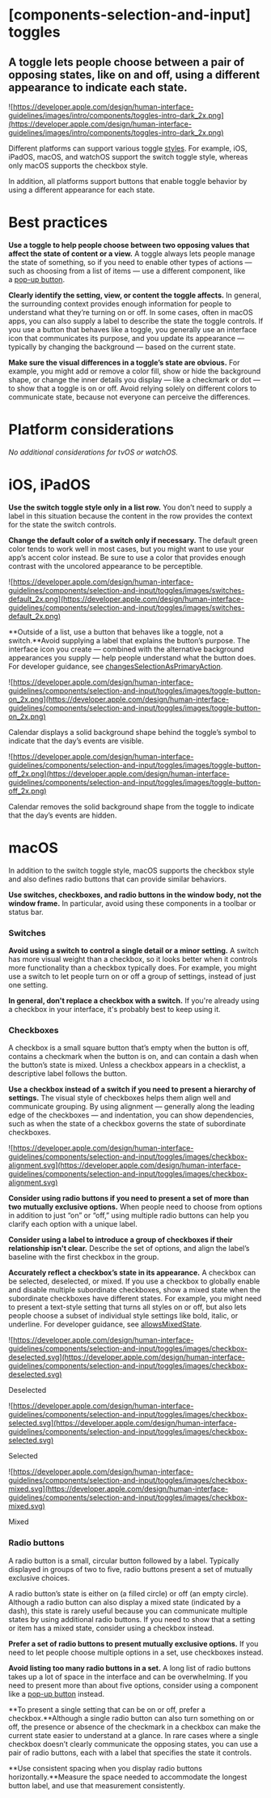 # **[components-selection-and-input] toggles**

## A toggle lets people choose between a pair of opposing states, like on and off, using a different appearance to indicate each state.

![https://developer.apple.com/design/human-interface-guidelines/images/intro/components/toggles-intro-dark_2x.png](https://developer.apple.com/design/human-interface-guidelines/images/intro/components/toggles-intro-dark_2x.png)

Different platforms can support various toggle [styles](https://developer.apple.com/documentation/swiftui/togglestyle). For example, iOS, iPadOS, macOS, and watchOS support the switch toggle style, whereas only macOS supports the checkbox style.

In addition, all platforms support buttons that enable toggle behavior by using a different appearance for each state.

# **Best practices**

**Use a toggle to help people choose between two opposing values that affect the state of content or a view.** A toggle always lets people manage the state of something, so if you need to enable other types of actions — such as choosing from a list of items — use a different component, like a [pop-up button](https://developer.apple.com/design/human-interface-guidelines/components/menus-and-actions/pop-up-buttons).

**Clearly identify the setting, view, or content the toggle affects.** In general, the surrounding context provides enough information for people to understand what they’re turning on or off. In some cases, often in macOS apps, you can also supply a label to describe the state the toggle controls. If you use a button that behaves like a toggle, you generally use an interface icon that communicates its purpose, and you update its appearance — typically by changing the background — based on the current state.

**Make sure the visual differences in a toggle’s state are obvious.** For example, you might add or remove a color fill, show or hide the background shape, or change the inner details you display — like a checkmark or dot — to show that a toggle is on or off. Avoid relying solely on different colors to communicate state, because not everyone can perceive the differences.

# **Platform considerations**

*No additional considerations for tvOS or watchOS.*

# **iOS, iPadOS**

**Use the switch toggle style only in a list row.** You don’t need to supply a label in this situation because the content in the row provides the context for the state the switch controls.

**Change the default color of a switch only if necessary.** The default green color tends to work well in most cases, but you might want to use your app’s accent color instead. Be sure to use a color that provides enough contrast with the uncolored appearance to be perceptible.

![https://developer.apple.com/design/human-interface-guidelines/components/selection-and-input/toggles/images/switches-default_2x.png](https://developer.apple.com/design/human-interface-guidelines/components/selection-and-input/toggles/images/switches-default_2x.png)

**Outside of a list, use a button that behaves like a toggle, not a switch.**Avoid supplying a label that explains the button’s purpose. The interface icon you create — combined with the alternative background appearances you supply — help people understand what the button does. For developer guidance, see [changesSelectionAsPrimaryAction](https://developer.apple.com/documentation/uikit/uibutton/3752184-changesselectionasprimaryaction/).

![https://developer.apple.com/design/human-interface-guidelines/components/selection-and-input/toggles/images/toggle-button-on_2x.png](https://developer.apple.com/design/human-interface-guidelines/components/selection-and-input/toggles/images/toggle-button-on_2x.png)

Calendar displays a solid background shape behind the toggle’s symbol to indicate that the day’s events are visible.

![https://developer.apple.com/design/human-interface-guidelines/components/selection-and-input/toggles/images/toggle-button-off_2x.png](https://developer.apple.com/design/human-interface-guidelines/components/selection-and-input/toggles/images/toggle-button-off_2x.png)

Calendar removes the solid background shape from the toggle to indicate that the day’s events are hidden.

# **macOS**

In addition to the switch toggle style, macOS supports the checkbox style and also defines radio buttons that can provide similar behaviors.

**Use switches, checkboxes, and radio buttons in the window body, not the window frame.** In particular, avoid using these components in a toolbar or status bar.

### **Switches**

**Avoid using a switch to control a single detail or a minor setting.** A switch has more visual weight than a checkbox, so it looks better when it controls more functionality than a checkbox typically does. For example, you might use a switch to let people turn on or off a group of settings, instead of just one setting.

**In general, don't replace a checkbox with a switch.** If you're already using a checkbox in your interface, it's probably best to keep using it.

### **Checkboxes**

A checkbox is a small square button that’s empty when the button is off, contains a checkmark when the button is on, and can contain a dash when the button’s state is mixed. Unless a checkbox appears in a checklist, a descriptive label follows the button.

**Use a checkbox instead of a switch if you need to present a hierarchy of settings.** The visual style of checkboxes helps them align well and communicate grouping. By using alignment — generally along the leading edge of the checkboxes — and indentation, you can show dependencies, such as when the state of a checkbox governs the state of subordinate checkboxes.

![https://developer.apple.com/design/human-interface-guidelines/components/selection-and-input/toggles/images/checkbox-alignment.svg](https://developer.apple.com/design/human-interface-guidelines/components/selection-and-input/toggles/images/checkbox-alignment.svg)

**Consider using radio buttons if you need to present a set of more than two mutually exclusive options.** When people need to choose from options in addition to just “on” or “off,” using multiple radio buttons can help you clarify each option with a unique label.

**Consider using a label to introduce a group of checkboxes if their relationship isn't clear.** Describe the set of options, and align the label’s baseline with the first checkbox in the group.

**Accurately reflect a checkbox’s state in its appearance.** A checkbox can be selected, deselected, or mixed. If you use a checkbox to globally enable and disable multiple subordinate checkboxes, show a mixed state when the subordinate checkboxes have different states. For example, you might need to present a text-style setting that turns all styles on or off, but also lets people choose a subset of individual style settings like bold, italic, or underline. For developer guidance, see [allowsMixedState](https://developer.apple.com/documentation/appkit/nsbutton/1528670-allowsmixedstate).

![https://developer.apple.com/design/human-interface-guidelines/components/selection-and-input/toggles/images/checkbox-deselected.svg](https://developer.apple.com/design/human-interface-guidelines/components/selection-and-input/toggles/images/checkbox-deselected.svg)

Deselected

![https://developer.apple.com/design/human-interface-guidelines/components/selection-and-input/toggles/images/checkbox-selected.svg](https://developer.apple.com/design/human-interface-guidelines/components/selection-and-input/toggles/images/checkbox-selected.svg)

Selected

![https://developer.apple.com/design/human-interface-guidelines/components/selection-and-input/toggles/images/checkbox-mixed.svg](https://developer.apple.com/design/human-interface-guidelines/components/selection-and-input/toggles/images/checkbox-mixed.svg)

Mixed

### **Radio buttons**

A radio button is a small, circular button followed by a label. Typically displayed in groups of two to five, radio buttons present a set of mutually exclusive choices.

A radio button’s state is either on (a filled circle) or off (an empty circle). Although a radio button can also display a mixed state (indicated by a dash), this state is rarely useful because you can communicate multiple states by using additional radio buttons. If you need to show that a setting or item has a mixed state, consider using a checkbox instead.

**Prefer a set of radio buttons to present mutually exclusive options.** If you need to let people choose multiple options in a set, use checkboxes instead.

**Avoid listing too many radio buttons in a set.** A long list of radio buttons takes up a lot of space in the interface and can be overwhelming. If you need to present more than about five options, consider using a component like a [pop-up button](https://developer.apple.com/design/human-interface-guidelines/components/menus-and-actions/pop-up-buttons) instead.

**To present a single setting that can be on or off, prefer a checkbox.**Although a single radio button can also turn something on or off, the presence or absence of the checkmark in a checkbox can make the current state easier to understand at a glance. In rare cases where a single checkbox doesn’t clearly communicate the opposing states, you can use a pair of radio buttons, each with a label that specifies the state it controls.

**Use consistent spacing when you display radio buttons horizontally.**Measure the space needed to accommodate the longest button label, and use that measurement consistently.